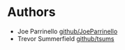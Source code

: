 # Authors

- Joe Parrinello [github/JoeParrinello](https://github.com/JoeParrinello)
- Trevor Summerfield [github/tsums](https://github.com/tsums)
